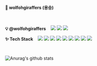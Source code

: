 <h4>🐥 wolfohgiraffers (용승)</h4>
<br>

<p>
<b>💡 @wolfohgiraffers</b>
&nbsp;&nbsp;
<a href="mailto:burningman0915@gmail.com"><img src="https://img.shields.io/badge/Gmail-d14836?style=flat&logo=Gmail&logoColor=white&link=burningman0915@gmail.com"/></a>
<a href="https://hammang.github.io/"><img src="https://img.shields.io/badge/TechBlog-03C75A?style=flat&logo=Bloglovin&logoColor=white&link="/></a>
<a href="https://hits.seeyoufarm.com"><img src="https://hits.seeyoufarm.com/api/count/incr/badge.svg?url=https%3A%2F%2Fgithub.com%2Fhammang&count_bg=%23F08080&title_bg=%23555555&icon=github.svg&icon_color=%23E7E7E7&title=HITS&edge_flat=false"/></a>
<!--#[![Hits](https://hits.seeyoufarm.com/api/count/incr/badge.svg?url=https%3A%2F%2Fgithub.com%2Fhammang&count_bg=%23F08080&title_bg=%23555555&icon=github.svg&icon_color=%23E7E7E7&title=HITS&edge_flat=false)](https://hits.seeyoufarm.com)-->
</p>

<p>
<b>✨ Tech Stack</b>
&nbsp;&nbsp;
<img src="https://img.shields.io/badge/Java-007396?style=flat&logo=Java&logoColor=white"/></a>
<img src="https://img.shields.io/badge/C++-00599C?style=flat&logo=C%2B%2B&logoColor=white"/></a>
<img src="https://img.shields.io/badge/python-3776AB?style=flat&logo=Python&logoColor=white"/></a>
<img src="https://img.shields.io/badge/JS-F7DF1E?style=flat&logo=JavaScript&logoColor=white"/></a>
<img src="https://img.shields.io/badge/HTML-E34F26?style=flat&logo=HTML5&logoColor=white"/></a>
<img src="https://img.shields.io/badge/CSS-1572B6?style=flat&logo=CSS3&logoColor=white"/></a>
<img src="https://img.shields.io/badge/ORACLE-F80000?style=flat&logo=Oracle&logoColor=white"/></a>
<img src="https://img.shields.io/badge/MYSQL-6b3fa0?style=flat&logo=MySQL&logoColor=white"/></a>
<img src="https://img.shields.io/badge/spring-6DB33F?style=flat&logo=Spring&logoColor=white"/></a>
</p>

<br>

![Anurag's github stats](https://github-readme-stats.vercel.app/api?username=wolfohgiraffers&count_private=true&show_icons=true)
